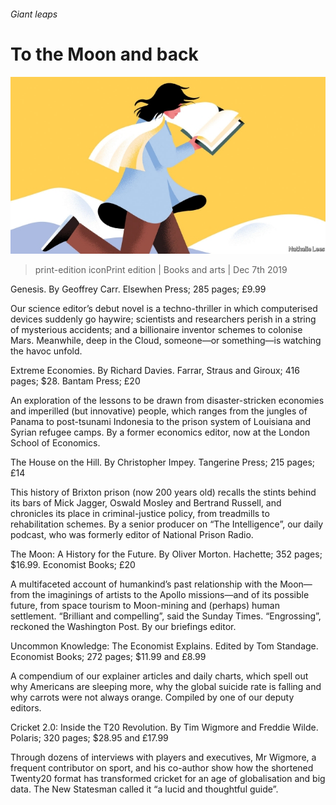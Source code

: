###### Giant leaps

# To the Moon and back 

![image](images/20191207_BKD002_0.jpg) 

> print-edition iconPrint edition | Books and arts | Dec 7th 2019 

Genesis. By Geoffrey Carr. Elsewhen Press; 285 pages; £9.99 

Our science editor’s debut novel is a techno-thriller in which computerised devices suddenly go haywire; scientists and researchers perish in a string of mysterious accidents; and a billionaire inventor schemes to colonise Mars. Meanwhile, deep in the Cloud, someone—or something—is watching the havoc unfold. 

Extreme Economies. By Richard Davies. Farrar, Straus and Giroux; 416 pages; $28. Bantam Press; £20 

An exploration of the lessons to be drawn from disaster-stricken economies and imperilled (but innovative) people, which ranges from the jungles of Panama to post-tsunami Indonesia to the prison system of Louisiana and Syrian refugee camps. By a former economics editor, now at the London School of Economics. 

The House on the Hill. By Christopher Impey. Tangerine Press; 215 pages; £14 

This history of Brixton prison (now 200 years old) recalls the stints behind its bars of Mick Jagger, Oswald Mosley and Bertrand Russell, and chronicles its place in criminal-justice policy, from treadmills to rehabilitation schemes. By a senior producer on “The Intelligence”, our daily podcast, who was formerly editor of National Prison Radio. 

The Moon: A History for the Future. By Oliver Morton. Hachette; 352 pages; $16.99. Economist Books; £20 

A multifaceted account of humankind’s past relationship with the Moon—from the imaginings of artists to the Apollo missions—and of its possible future, from space tourism to Moon-mining and (perhaps) human settlement. “Brilliant and compelling”, said the Sunday Times. “Engrossing”, reckoned the Washington Post. By our briefings editor. 

Uncommon Knowledge: The Economist Explains. Edited by Tom Standage. Economist Books; 272 pages; $11.99 and £8.99 

A compendium of our explainer articles and daily charts, which spell out why Americans are sleeping more, why the global suicide rate is falling and why carrots were not always orange. Compiled by one of our deputy editors. 

Cricket 2.0: Inside the T20 Revolution. By Tim Wigmore and Freddie Wilde. Polaris; 320 pages; $28.95 and £17.99 

Through dozens of interviews with players and executives, Mr Wigmore, a frequent contributor on sport, and his co-author show how the shortened Twenty20 format has transformed cricket for an age of globalisation and big data. The New Statesman called it “a lucid and thoughtful guide”. 

